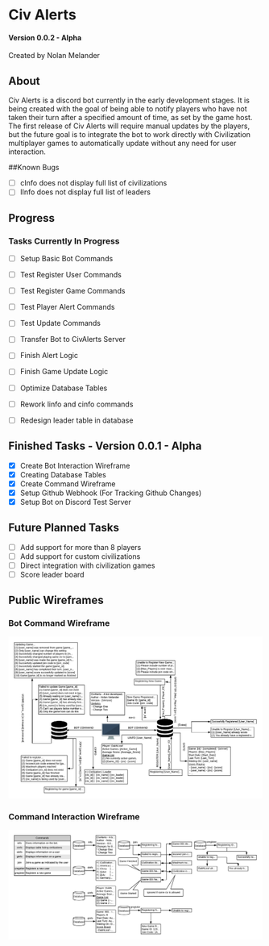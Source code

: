 # Civ Alerts
#### Version 0.0.2 - Alpha
Created by Nolan Melander

## About

Civ Alerts is a discord bot currently in the early development stages. It is being created with the goal of being able 
to notify players who have not taken their turn after a specified amount of time, as set by the game host. The first 
release of Civ Alerts will require manual updates by the players, but the future goal is to integrate the bot to work 
directly with Civilization multiplayer games to automatically update without any need for user interaction.

##Known Bugs
-[ ] cInfo does not display full list of civilizations
-[ ] lInfo does not display full list of leaders

## Progress
### Tasks Currently In Progress
- [ ] Setup Basic Bot Commands
- [ ] Test Register User Commands
- [ ] Test Register Game Commands
- [ ] Test Player Alert Commands
- [ ] Test Update Commands
- [ ] Transfer Bot to CivAlerts Server
- [ ] Finish Alert Logic
- [ ] Finish Game Update Logic
- [ ] Optimize Database Tables
- [ ] Rework linfo and cinfo commands
- [ ] Redesign leader table in database


## Finished Tasks - Version 0.0.1 - Alpha
- [x] Create Bot Interaction Wireframe
- [x] Creating Database Tables
- [x] Create Command Wireframe 
- [x] Setup Github Webhook (For Tracking Github Changes)
- [x] Setup Bot on Discord Test Server

## Future Planned Tasks
- [ ] Add support for more than 8 players
- [ ] Add support for custom civilizations
- [ ] Direct integration with civilization games
- [ ] Score leader board

## Public Wireframes
### Bot Command Wireframe
![alt text](Images/Wireframe/CivAlert%20Commands.png "Bot Command Wireframe")
### Command Interaction Wireframe
![alt_text](Images/Wireframe/Flow%20Wireframe.png "Bot Command Interaction Wireframe")